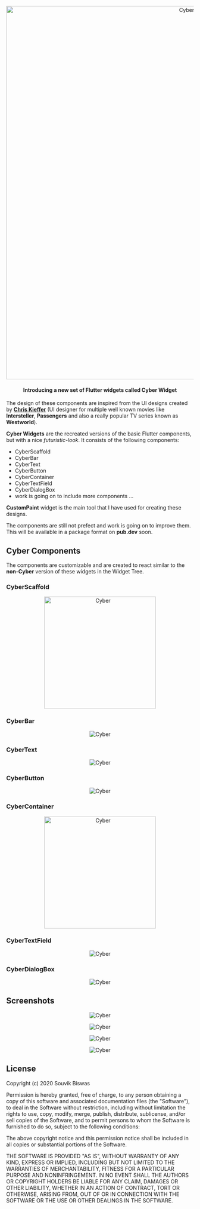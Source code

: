 <p align="center">
  <img width="1000" src="https://github.com/sbis04/cyber_flutter/raw/master/screenshots/cyber_cover.gif" alt="Cyber Flutter"/>
</p>

<h4 align="center">Introducing a new set of Flutter widgets called Cyber Widget</h4>

The design of these components are inspired from the UI designs created by **[Chris Kieffer](https://twitter.com/ChrisKEE4)** (UI designer for multiple well known movies like **Intersteller**, **Passengers** and also a really popular TV series known as **Westworld**).

**Cyber Widgets** are the recreated versions of the basic Flutter components, but with a nice *futuristic-look*. It consists of the following components:

* CyberScaffold
* CyberBar
* CyberText
* CyberButton
* CyberContainer
* CyberTextField
* CyberDialogBox
* work is going on to include more components ...

**CustomPaint** widget is the main tool that I have used for creating these designs.

The components are still not prefect and work is going on to improve them. This will be available in a package format on **pub.dev** soon.

## Cyber Components

The components are customizable and are created to react similar to the **non-Cyber** version of these widgets in the Widget Tree.

### CyberScaffold

<p align="center">
  <img width="300" src="https://github.com/sbis04/cyber_flutter/raw/master/screenshots/scaffold.png" alt="Cyber"/>
</p>

### CyberBar

<p align="center">
  <img src="https://github.com/sbis04/cyber_flutter/raw/master/screenshots/app_bar.png" alt="Cyber"/>
</p>

### CyberText

<p align="center">
  <img src="https://github.com/sbis04/cyber_flutter/raw/master/screenshots/text.png" alt="Cyber"/>
</p>

### CyberButton

<p align="center">
  <img src="https://github.com/sbis04/cyber_flutter/raw/master/screenshots/button.png" alt="Cyber"/>
</p>

### CyberContainer

<p align="center">
  <img width="300" src="https://github.com/sbis04/cyber_flutter/raw/master/screenshots/container.png" alt="Cyber"/>
</p>

### CyberTextField

<p align="center">
  <img src="https://github.com/sbis04/cyber_flutter/raw/master/screenshots/text_field.png" alt="Cyber"/>
</p>

### CyberDialogBox

<p align="center" >
  <img src="https://github.com/sbis04/cyber_flutter/raw/master/screenshots/dialog_box.png" alt="Cyber"/>
</p>

## Screenshots

<p align="center" >
  <img src="https://github.com/sbis04/cyber_flutter/raw/master/screenshots/home_screen.png" alt="Cyber"/>
</p>

<p align="center" >
  <img src="https://github.com/sbis04/cyber_flutter/raw/master/screenshots/home_screen_dialog.png" alt="Cyber"/>
</p>

<p align="center" >
  <img src="https://github.com/sbis04/cyber_flutter/raw/master/screenshots/dashboard_screen.png" alt="Cyber"/>
</p>

<p align="center" >
  <img src="https://github.com/sbis04/cyber_flutter/raw/master/screenshots/credits_screen.png" alt="Cyber"/>
</p>

## License

Copyright (c) 2020 Souvik Biswas

Permission is hereby granted, free of charge, to any person obtaining a copy
of this software and associated documentation files (the "Software"), to deal
in the Software without restriction, including without limitation the rights
to use, copy, modify, merge, publish, distribute, sublicense, and/or sell
copies of the Software, and to permit persons to whom the Software is
furnished to do so, subject to the following conditions:

The above copyright notice and this permission notice shall be included in all
copies or substantial portions of the Software.

THE SOFTWARE IS PROVIDED "AS IS", WITHOUT WARRANTY OF ANY KIND, EXPRESS OR
IMPLIED, INCLUDING BUT NOT LIMITED TO THE WARRANTIES OF MERCHANTABILITY,
FITNESS FOR A PARTICULAR PURPOSE AND NONINFRINGEMENT. IN NO EVENT SHALL THE
AUTHORS OR COPYRIGHT HOLDERS BE LIABLE FOR ANY CLAIM, DAMAGES OR OTHER
LIABILITY, WHETHER IN AN ACTION OF CONTRACT, TORT OR OTHERWISE, ARISING FROM,
OUT OF OR IN CONNECTION WITH THE SOFTWARE OR THE USE OR OTHER DEALINGS IN THE
SOFTWARE.

